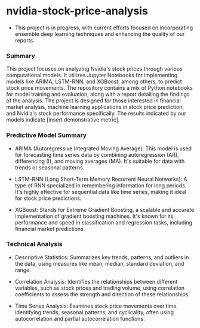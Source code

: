 # nvidia-stock-price-analysis
* This project is in progress, with current efforts focused on incorporating ensemble deep learning techniques and enhancing the quality of our reports.
### Summary
This project focuses on analyzing Nvidia's stock prices through various computational models. It utilizes Jupyter Notebooks for implementing models like ARIMA, LSTM-RNN, and XGBoost, among others, to predict stock price movements. The repository contains a mix of Python notebooks for model training and evaluation, along with a report detailing the findings of the analysis. The project is designed for those interested in financial market analysis, machine learning applications in stock price prediction, and Nvidia's stock performance specifically. The results indicated by our models indicate [insert demonstrative metric].

### Predictive Model Summary
* ARIMA (Autoregressive Integrated Moving Average): This model is used for forecasting time series data by combining autoregression (AR), differencing (I), and moving averages (MA). It's suitable for data with trends or seasonal patterns.

* LSTM-RNN (Long Short-Term Memory Recurrent Neural Networks): A type of RNN specialized in remembering information for long periods. It's highly effective for sequential data like time series, making it ideal for stock price predictions.

* XGBoost: Stands for Extreme Gradient Boosting, a scalable and accurate implementation of gradient boosting machines. It's known for its performance and speed in classification and regression tasks, including financial market predictions.

### Technical Analysis
* Descriptive Statistics: Summarizes key trends, patterns, and outliers in the data, using measures like mean, median, standard deviation, and range.

* Correlation Analysis: Identifies the relationships between different variables, such as stock prices and trading volume, using correlation coefficients to assess the strength and direction of these relationships.

* Time Series Analysis: Examines stock price movements over time, identifying trends, seasonal patterns, and cyclicality, often using autocorrelation and partial autocorrelation functions.
